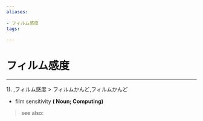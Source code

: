 ```yaml
---
aliases:
    
- フィルム感度
tags:
    
---
```


# フィルム感度
---
1).
,フィルム感度 > フィルムかんど,フィルムかんど

- film sensitivity
**( Noun; Computing)**
> see also: 
            